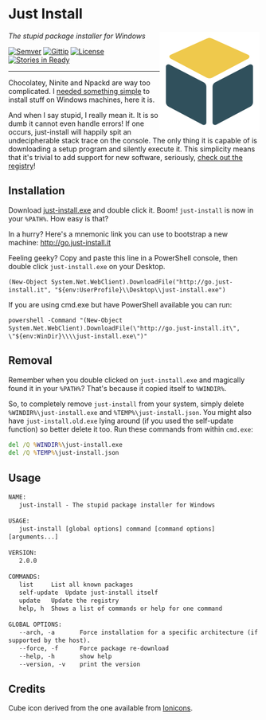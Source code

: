 Just Install
============

<img align="right" src="misc/cube.png" width="200" height="200"/>

_The stupid package installer for Windows_

[![Semver](http://img.shields.io/badge/semver-v2.0.1-blue.svg)](https://github.com/lvillani/just-install/releases)
[![Gittip](http://img.shields.io/gittip/lvillani.svg)](https://www.gittip.com/lvillani/)
[![License](http://img.shields.io/badge/license-GPL%203.0-blue.svg)](http://choosealicense.com/licenses/gpl-3.0/)
[![Stories in Ready](https://badge.waffle.io/lvillani/just-install.png?label=ready&title=Ready)](https://waffle.io/lvillani/just-install)

--------------------------------------------------------------------------------

Chocolatey, Ninite and Npackd are way too complicated. I
[needed something simple](http://lorenzo.villani.me/2013/04/08/just-install-my-stuff/) to install
stuff on Windows machines, here it is.

And when I say stupid, I really mean it. It is so dumb it cannot even handle errors! If one
occurs, just-install will happily spit an undecipherable stack trace on the console. The only
thing it is capable of is downloading a setup program and silently execute it. This simplicity
means that it's trivial to add support for new software, seriously,
[check out the registry](https://github.com/lvillani/just-install/blob/master/just-install.json)!




Installation
------------

Download [just-install.exe](http://lvillani.github.io/just-install/just-install.exe) and double
click it. Boom! `just-install` is now in your `%PATH%`. How easy is that?

In a hurry? Here's a mnemonic link you can use to bootstrap a new machine:
<http://go.just-install.it>

Feeling geeky? Copy and paste this line in a PowerShell console, then double click
`just-install.exe` on your Desktop.

```posh
(New-Object System.Net.WebClient).DownloadFile("http://go.just-install.it", "${env:UserProfile}\\Desktop\\just-install.exe")
```

If you are using cmd.exe but have PowerShell available you can run:

```batch
powershell -Command "(New-Object System.Net.WebClient).DownloadFile(\"http://go.just-install.it\", \"${env:WinDir}\\\\just-install.exe\")"
```



Removal
-------

Remember when you double clicked on `just-install.exe` and magically found it in your `%PATH%`?
That's because it copied itself to `%WINDIR%`.

So, to completely remove `just-install` from your system, simply delete
`%WINDIR%\just-install.exe` and `%TEMP%\just-install.json`. You might also have
`just-install.old.exe` lying around (if you used the self-update function) so better delete it
too. Run these commands from within `cmd.exe`:

```bat
del /Q %WINDIR%\just-install.exe
del /Q %TEMP%\just-install.json
```




Usage
-----

    NAME:
       just-install - The stupid package installer for Windows

    USAGE:
       just-install [global options] command [command options] [arguments...]

    VERSION:
       2.0.0

    COMMANDS:
       list     List all known packages
       self-update  Update just-install itself
       update   Update the registry
       help, h  Shows a list of commands or help for one command

    GLOBAL OPTIONS:
       --arch, -a       Force installation for a specific architecture (if supported by the host).
       --force, -f      Force package re-download
       --help, -h       show help
       --version, -v    print the version




Credits
-------

Cube icon derived from the one available from [Ionicons](http://ionicons.com/).
